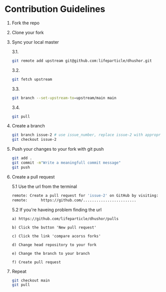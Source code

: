# Contribution Guidelines

1.  Fork the repo
2.  Clone your fork
3.  Sync your local master

    3.1.

    ```bash
    git remote add upstream git@github.com:lifeparticle/dhushor.git
    ```

    3.2.

    ```bash
    git fetch upstream
    ```

    3.3.

    ```bash
    git branch --set-upstream-to=upstream/main main
    ```

    3.4.

    ```bash
    git pull
    ```

4.  Create a branch
    ```bash
    git branch issue-2 # use issue_number, replace issue-2 with appropriate branch name
    git checkout issue-2
    ```
5.  Push your changes to your fork with git push
    ```bash
    git add .
    git commit -m"Write a meaningfull commit message"
    git push
    ```
6.  Create a pull request

    5.1 Use the url from the terminal

    ```bash
    remote: Create a pull request for 'issue-2' on GitHub by visiting:
    remote:      https://github.com/........................
    ```

    5.2 If you're haveing problem finding the url

        a) https://github.com/lifeparticle/dhushor/pulls

        b) Click the button 'New pull request'

        c) Click the link 'compare acorss forks'

        d) Change head repository to your fork

        e) Change the branch to your branch

        f) Create pull request

7.  Repeat

    ```bash
    git checkout main
    git pull
    ```
